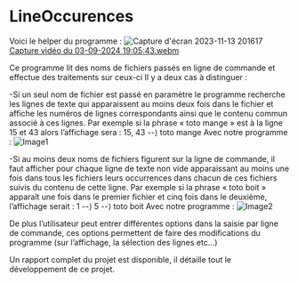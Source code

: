# LineOccurences
Voici le helper du programme : 
![Capture d'écran 2023-11-13 201617](https://github.com/gorimaaa/occurences_lignes/assets/136479651/6ed60a90-09a1-4f65-822d-96a2e5f5dd36)
[Capture vidéo du 03-09-2024 19:05:43.webm](https://github.com/user-attachments/assets/a5cc70ed-3f9e-46ba-be44-a5b71e3d6cb7)

Ce programme lit des noms de fichiers passés en ligne de commande et effectue des traitements sur ceux-ci
Il y a deux cas à distinguer :

-Si un seul nom de fichier est passé en paramètre le programme recherche les lignes de texte qui apparaissent au moins deux fois dans le fichier et affiche les numéros de lignes correspondants ainsi que le contenu commun associé à ces lignes. Par exemple si la phrase « toto mange » est à la ligne 15 et 43 alors l’affichage sera : 
15, 43 --⟩ toto mange
Avec notre programme : 
![Image1](https://github.com/gorimaaa/occurences_lignes/assets/136479651/61dcb579-9a1b-4cbf-ac02-388072d16229)



-Si au moins deux noms de fichiers figurent sur la ligne de commande, il faut afficher pour chaque ligne de texte non vide apparaissant au moins une fois dans tous les fichiers leurs occurrences dans chacun de ces fichiers suivis du contenu de cette ligne. Par exemple si la phrase « toto boit » apparaît une fois dans le premier fichier et cinq fois dans le deuxième, l’affichage serait :
1 --⟩ 5 --⟩ toto boit
Avec notre programme : 
![Image2](https://github.com/gorimaaa/occurences_lignes/assets/136479651/249dbd97-4ba1-4a7f-990e-6b43e599a0df)


De plus l’utilisateur peut entrer différentes options dans la saisie par ligne de commande, ces options permettent de faire des modifications du programme (sur l’affichage, la sélection des lignes etc…)

Un rapport complet du projet est disponible, il détaille tout le développement de ce projet.
